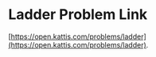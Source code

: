 # Ladder Problem Link
[https://open.kattis.com/problems/ladder](https://open.kattis.com/problems/ladder).
